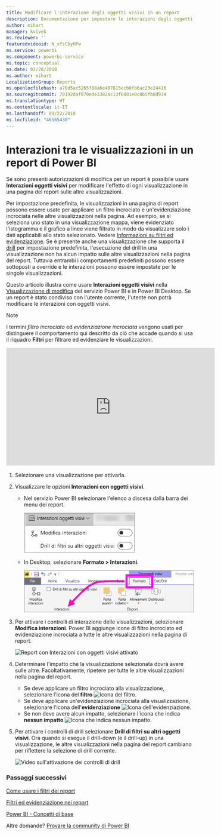 ```yaml
---
title: Modificare l'interazione degli oggetti visivi in un report
description: Documentazione per impostare le interazioni degli oggetti visivi in un report del servizio Microsoft Power BI e in un report di Power BI Desktop.
author: mihart
manager: kvivek
ms.reviewer: ''
featuredvideoid: N_xYsCbyHPw
ms.service: powerbi
ms.component: powerbi-service
ms.topic: conceptual
ms.date: 02/28/2018
ms.author: mihart
LocalizationGroup: Reports
ms.openlocfilehash: a70d5ac5265f88a6e407815ecb0fb6ac23e24416
ms.sourcegitcommit: 70192daf070ede3382ac13f6001e0c8b5fb8d934
ms.translationtype: HT
ms.contentlocale: it-IT
ms.lasthandoff: 09/22/2018
ms.locfileid: "46565430"
---
```

# <a name="visualization-interactions-in-a-power-bi-report"></a>Interazioni tra le visualizzazioni in un report di Power BI
Se sono presenti autorizzazioni di modifica per un report è possibile usare **Interazioni oggetti visivi** per modificare l'effetto di ogni visualizzazione in una pagina del report sulle altre visualizzazioni. 

Per impostazione predefinita, le visualizzazioni in una pagina di report possono essere usate per applicare un filtro incrociato e un'evidenziazione incrociata nelle altre visualizzazioni nella pagina.
Ad esempio, se si seleziona uno stato in una visualizzazione mappa, viene evidenziato l'istogramma e il grafico a linee viene filtrato in modo da visualizzare solo i dati applicabili allo stato selezionato.
Vedere [Informazioni su filtri ed evidenziazione](../power-bi-reports-filters-and-highlighting.md). Se è presente anche una visualizzazione che supporta il [drill](end-user-drill.md) per impostazione predefinita, l'esecuzione del drill in una visualizzazione non ha alcun impatto sulle altre visualizzazioni nella pagina del report. Tuttavia entrambi i comportamenti predefiniti possono essere sottoposti a override e le interazioni possono essere impostate per le singole visualizzazioni.

Questo articolo illustra come usare **Interazioni oggetti visivi** nella [Visualizzazione di modifica](../service-interact-with-a-report-in-editing-view.md) del servizio Power BI e in Power BI Desktop. Se un report è stato condiviso con l'utente corrente, l'utente non potrà modificare le interazioni con oggetti visivi.

> [!NOTE]
> I termini *filtro incrociato* ed *evidenziazione incrociata* vengono usati per distinguere il comportamento qui descritto da ciò che accade quando si usa il riquadro **Filtri** per filtrare ed evidenziare le visualizzazioni.  
> 
> 

<iframe width="560" height="315" src="https://www.youtube.com/embed/N_xYsCbyHPw?list=PL1N57mwBHtN0JFoKSR0n-tBkUJHeMP2cP" frameborder="0" allowfullscreen></iframe>

1. Selezionare una visualizzazione per attivarla.  
2. Visualizzare le opzioni **Interazioni con oggetti visivi**.
    - Nel servizio Power BI selezionare l'elenco a discesa dalla barra dei menu dei report.

       ![Elenco a discesa Interazioni con oggetti visivi](./media/end-user-interactions/power-bi-visual-interaction.png)

    - In Desktop, selezionare **Formato > Interazioni**.

        ![Selezionare Formato, quindi Interazioni](./media/end-user-interactions/pbi-visual-interaction-desktop.png)

3. Per attivare i controlli di interazione delle visualizzazioni, selezionare **Modifica interazioni**. Power BI aggiunge icone di filtro incrociato ed evidenziazione incrociata a tutte le altre visualizzazioni nella pagina di report.
   
    ![Report con Interazioni con oggetti visivi attivato](./media/end-user-interactions/power-bi-icons-on.png)
3. Determinare l'impatto che la visualizzazione selezionata dovrà avere sulle altre.  Facoltativamente, ripetere per tutte le altre visualizzazioni nella pagina del report.
   
   * Se deve applicare un filtro incrociato alla visualizzazione, selezionare l'icona del **filtro** ![Icona del filtro](./media/end-user-interactions/pbi-filter-icon-outlined.png).
   * Se deve applicare un'evidenziazione incrociata alla visualizzazione, selezionare l'icona dell'**evidenziazione** ![Icona dell'evidenziazione](./media/end-user-interactions/pbi-highlight-icon-outlined.png).
   * Se non deve avere alcun impatto, selezionare l'icona che indica **nessun impatto** ![Icona che indica nessun impatto](./media/end-user-interactions/pbi-noimpact-icon-outlined.png).

4. Per attivare i controlli di drill selezionare **Drill di filtri su altri oggetti visivi**.  Ora quando si esegue il drill-down (e il drill-up) in una visualizzazione, le altre visualizzazioni nella pagina del report cambiano per riflettere la selezione di drill corrente. 

   ![Video sull'attivazione dei controlli di drill](./media/end-user-interactions/drill2.gif)

### <a name="next-steps"></a>Passaggi successivi
[Come usare i filtri dei report](end-user-report-filter.md)

[Filtri ed evidenziazione nei report](../power-bi-reports-filters-and-highlighting.md)

[Power BI - Concetti di base](end-user-basic-concepts.md)

Altre domande? [Provare la community di Power BI](http://community.powerbi.com/)

